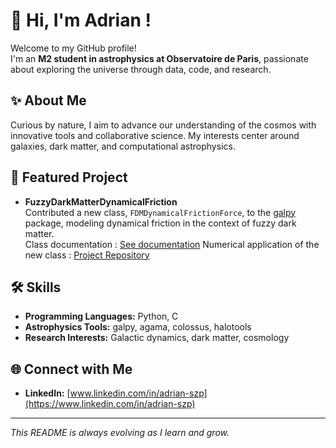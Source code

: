 # 👋 Hi, I'm Adrian !

Welcome to my GitHub profile!  
I'm an **M2 student in astrophysics at Observatoire de Paris**, passionate about exploring the universe through data, code, and research.

## ✨ About Me

Curious by nature, I aim to advance our understanding of the cosmos with innovative tools and collaborative science. My interests center around galaxies, dark matter, and computational astrophysics.

## 🚀 Featured Project

- **FuzzyDarkMatterDynamicalFriction**  
  Contributed a new class, `FDMDynamicalFrictionForce`, to the [galpy](https://github.com/jobovy/galpy) package, modeling dynamical friction in the context of fuzzy dark matter.  
  Class documentation : [See documentation](https://docs.galpy.org/en/latest/reference/potentialfdmdynfric.html)
  Numerical application of the new class : [Project Repository](https://github.com/Adrian998obs/FuzzyDarkMatterDynamicalFriction) 

## 🛠️ Skills

- **Programming Languages:** Python, C
- **Astrophysics Tools:** galpy, agama, colossus, halotools
- **Research Interests:** Galactic dynamics, dark matter, cosmology

## 🌐 Connect with Me

- **LinkedIn:** [www.linkedin.com/in/adrian-szp](https://www.linkedin.com/in/adrian-szp)


---

_This README is always evolving as I learn and grow._
